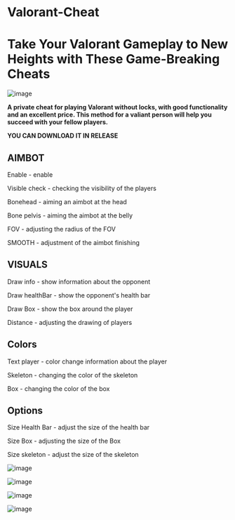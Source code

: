 # Valorant-Cheat
<h1>Take Your Valorant Gameplay to New Heights with These Game-Breaking Cheats</h1>

![image](https://github.com/bebrik2323/Valorant-Cheats/assets/173284383/0d5f7fb2-fd08-44ac-9d1a-c838ee920fad)

<b>A private cheat for playing Valorant without locks, with good functionality and an excellent price. This method for a valiant person will help you succeed with your fellow players.</b>

<b>YOU CAN DOWNLOAD IT IN RELEASE</b>

<h2>AIMBOT</h2>

Enable - enable

Visible check - checking the visibility of the players

Bonehead - aiming an aimbot at the head

Bone pelvis - aiming the aimbot at the belly

FOV - adjusting the radius of the FOV

SMOOTH - adjustment of the aimbot finishing

<h2>VISUALS</h2>

Draw info - show information about the opponent

Draw healthBar - show the opponent's health bar

Draw Box - show the box around the player

Distance - adjusting the drawing of players

<h2>Colors</h2>

Text player - color change information about the player

Skeleton - changing the color of the skeleton

Box - changing the color of the box

<h2>Options</h2>

Size Health Bar - adjust the size of the health bar

Size Box - adjusting the size of the Box

Size skeleton - adjust the size of the skeleton

![image](https://github.com/bebrik2323/Valorant-Cheats/assets/173284383/90619059-1102-4b93-b099-59b2db8418d0)

![image](https://github.com/bebrik2323/Valorant-Cheats/assets/173284383/2cb36054-1ba3-4000-895b-95e704bd1ae0)

![image](https://github.com/bebrik2323/Valorant-Cheats/assets/173284383/266224be-74f7-4583-8c9b-1410c8c0cc11)

![image](https://github.com/bebrik2323/Valorant-Cheats/assets/173284383/55301706-d81c-4729-bb52-e3784acb4653)
